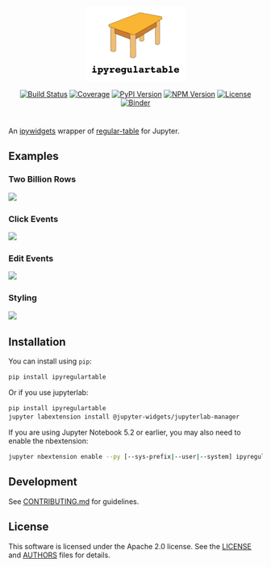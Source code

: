 <p align="center">
<img src="docs/img/logo.png" width=200></img>
</p>

<p align="center">
<a href="https://dev.azure.com/tpaine154/jupyter/_build/latest?definitionId=35&branchName=main"><img alt="Build Status" src="https://dev.azure.com/tpaine154/jupyter/_apis/build/status/jpmorganchase.ipyregulartable?branchName=main"></a>
<a href="https://dev.azure.com/tpaine154/jupyter/_build?definitionId=35&_a=summary"><img alt="Coverage" src="https://img.shields.io/azure-devops/coverage/tpaine154/jupyter/35/main"></a>
<a href="https://pypi.python.org/pypi/ipyregulartable"><img alt="PyPI Version" src="https://img.shields.io/pypi/v/ipyregulartable.svg?color=brightgreen&style=flat-square"></a>
<a href="https://www.npmjs.com/package/regular-table"><img alt="NPM Version" src="https://img.shields.io/npm/v/ipyregulartable.svg?color=brightgreen&style=flat-square"></a>
<a href="https://github.com/jpmorganchase/ipyregulartable"><img alt="License" src="https://img.shields.io/github/license/jpmorganchase/ipyregulartable?color=brightgreen&style=flat-square"></a>
<a href="https://mybinder.org/v2/gh/timkpaine/tributary/main?urlpath=lab"><img alt="Binder" src="https://mybinder.org/badge_logo.svg"></a>
</p>

# 

An [ipywidgets](https://github.com/jupyter-widgets/ipywidgets) wrapper of [regular-table](https://github.com/jpmorganchase/regular-table) for Jupyter.


## Examples
### Two Billion Rows
![](https://raw.githubusercontent.com/jpmorganchase/ipyregulartable/main/docs/img/twobillion.gif)

### Click Events
![](https://raw.githubusercontent.com/jpmorganchase/ipyregulartable/main/docs/img/click_events.gif)

### Edit Events
![](https://raw.githubusercontent.com/jpmorganchase/ipyregulartable/main/docs/img/edit_events.gif)

### Styling
![](https://raw.githubusercontent.com/jpmorganchase/ipyregulartable/main/docs/img/style.gif)

## Installation

You can install using `pip`:

```bash
pip install ipyregulartable
```

Or if you use jupyterlab:

```bash
pip install ipyregulartable
jupyter labextension install @jupyter-widgets/jupyterlab-manager
```

If you are using Jupyter Notebook 5.2 or earlier, you may also need to enable
the nbextension:
```bash
jupyter nbextension enable --py [--sys-prefix|--user|--system] ipyregulartable
```


## Development

See [CONTRIBUTING.md](./CONTRIBUTING.md) for guidelines.


## License

This software is licensed under the Apache 2.0 license. See the
[LICENSE](LICENSE) and [AUTHORS](AUTHORS) files for details.
